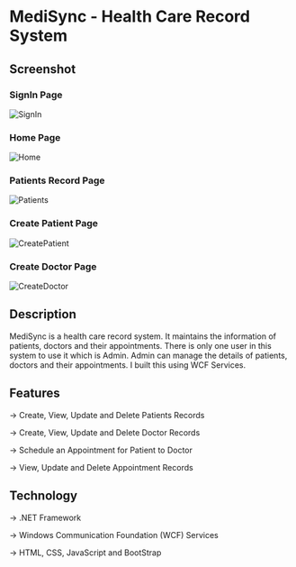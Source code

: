 # MediSync - Health Care Record System

## Screenshot

### SignIn Page

![SignIn](https://github.com/ChiragGitHub231/MediSync/assets/107389544/057cedec-e920-4bf0-8da0-5f0ffbd9eaac)

### Home Page

![Home](https://github.com/ChiragGitHub231/MediSync/assets/107389544/9904528b-f233-4ad7-97d8-dc1dd9f6d509)

### Patients Record Page

![Patients](https://github.com/ChiragGitHub231/MediSync/assets/107389544/8c06c723-a64a-4dc4-97e3-30efe96dbaec)

### Create Patient Page

![CreatePatient](https://github.com/ChiragGitHub231/MediSync/assets/107389544/73466fe3-30a8-441d-a356-54ff547863f7)

### Create Doctor Page

![CreateDoctor](https://github.com/ChiragGitHub231/MediSync/assets/107389544/6665c0ea-96ef-4c12-9ee8-ee3206e42075)

## Description

MediSync is a health care record system. It maintains the information of patients, doctors and their appointments. There is only one user in this system to use it which is Admin. Admin can manage the details of patients, doctors and their appointments. I built this using WCF Services.

## Features

-> Create, View, Update and Delete Patients Records

-> Create, View, Update and Delete Doctor Records

-> Schedule an Appointment for Patient to Doctor

-> View, Update and Delete Appointment Records

## Technology

-> .NET Framework

-> Windows Communication Foundation (WCF) Services

-> HTML, CSS, JavaScript and BootStrap
